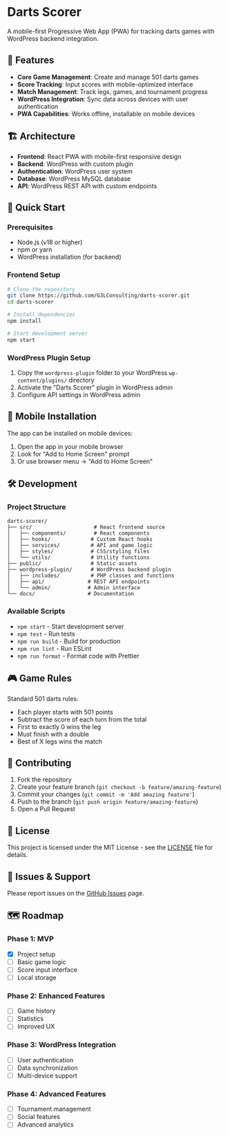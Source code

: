 # Darts Scorer

A mobile-first Progressive Web App (PWA) for tracking darts games with WordPress backend integration.

## 🎯 Features

- **Core Game Management**: Create and manage 501 darts games
- **Score Tracking**: Input scores with mobile-optimized interface
- **Match Management**: Track legs, games, and tournament progress
- **WordPress Integration**: Sync data across devices with user authentication
- **PWA Capabilities**: Works offline, installable on mobile devices

## 🏗️ Architecture

- **Frontend**: React PWA with mobile-first responsive design
- **Backend**: WordPress with custom plugin
- **Authentication**: WordPress user system
- **Database**: WordPress MySQL database
- **API**: WordPress REST API with custom endpoints

## 🚀 Quick Start

### Prerequisites
- Node.js (v18 or higher)
- npm or yarn
- WordPress installation (for backend)

### Frontend Setup
```bash
# Clone the repository
git clone https://github.com/G3LConsulting/darts-scorer.git
cd darts-scorer

# Install dependencies
npm install

# Start development server
npm start
```

### WordPress Plugin Setup
1. Copy the `wordpress-plugin` folder to your WordPress `wp-content/plugins/` directory
2. Activate the "Darts Scorer" plugin in WordPress admin
3. Configure API settings in WordPress admin

## 📱 Mobile Installation

The app can be installed on mobile devices:
1. Open the app in your mobile browser
2. Look for "Add to Home Screen" prompt
3. Or use browser menu → "Add to Home Screen"

## 🛠️ Development

### Project Structure
```
darts-scorer/
├── src/                    # React frontend source
│   ├── components/         # React components
│   ├── hooks/             # Custom React hooks
│   ├── services/          # API and game logic
│   ├── styles/            # CSS/styling files
│   └── utils/             # Utility functions
├── public/                # Static assets
├── wordpress-plugin/      # WordPress backend plugin
│   ├── includes/          # PHP classes and functions
│   ├── api/              # REST API endpoints
│   └── admin/            # Admin interface
└── docs/                 # Documentation
```

### Available Scripts
- `npm start` - Start development server
- `npm test` - Run tests
- `npm run build` - Build for production
- `npm run lint` - Run ESLint
- `npm run format` - Format code with Prettier

## 🎮 Game Rules

Standard 501 darts rules:
- Each player starts with 501 points
- Subtract the score of each turn from the total
- First to exactly 0 wins the leg
- Must finish with a double
- Best of X legs wins the match

## 🤝 Contributing

1. Fork the repository
2. Create your feature branch (`git checkout -b feature/amazing-feature`)
3. Commit your changes (`git commit -m 'Add amazing feature'`)
4. Push to the branch (`git push origin feature/amazing-feature`)
5. Open a Pull Request

## 📄 License

This project is licensed under the MIT License - see the [LICENSE](LICENSE) file for details.

## 🐛 Issues & Support

Please report issues on the [GitHub Issues](https://github.com/G3LConsulting/darts-scorer/issues) page.

## 🗺️ Roadmap

### Phase 1: MVP
- [x] Project setup
- [ ] Basic game logic
- [ ] Score input interface
- [ ] Local storage

### Phase 2: Enhanced Features
- [ ] Game history
- [ ] Statistics
- [ ] Improved UX

### Phase 3: WordPress Integration
- [ ] User authentication
- [ ] Data synchronization
- [ ] Multi-device support

### Phase 4: Advanced Features
- [ ] Tournament management
- [ ] Social features
- [ ] Advanced analytics
